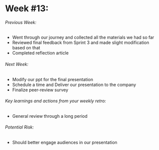 # Week #13:

###### Previous Week:
- Went through our journey and collected all the materials we had so far
- Reviewed final feedback from Sprint 3 and made slight modification based on that
- Completed reflection article

###### Next Week:
- Modify our ppt for the final presentation
- Schedule a time and Deliver our presentation to the company
- Finalize peer-review survey

###### Key learnings and actions from your weekly retro:
- General review through a long period

###### Potential Risk:
- Should better engage audiences in our presentation
